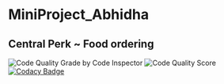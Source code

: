 # MiniProject_Abhidha

## Central Perk ~ Food ordering 

![Code Quality Grade by Code Inspector](https://www.code-inspector.com/project/25049/status/svg) ![Code Quality Score](https://www.code-inspector.com/project/25049/score/svg)
[![Codacy Badge](https://app.codacy.com/project/badge/Grade/e3524e62ad904ed2a6359f354f1058a7)](https://www.codacy.com/gh/AbhidhaChoudhari/MiniProject_Abhidha/dashboard?utm_source=github.com&amp;utm_medium=referral&amp;utm_content=AbhidhaChoudhari/MiniProject_Abhidha&amp;utm_campaign=Badge_Grade)
